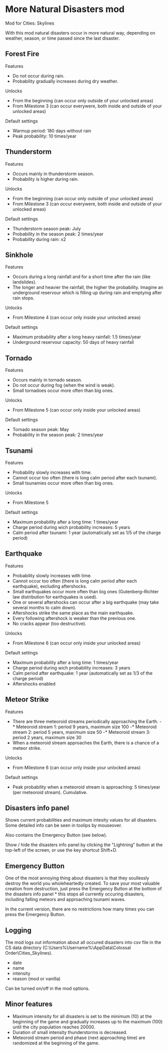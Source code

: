 # More Natural Disasters mod

Mod for Cities: Skylines

With this mod natural disasters occur in more natural way, depending on weather, season, or time passed since the last disaster.


## Forest Fire

Features
* Do not occur during rain.
* Probability gradually increases during dry weather.

Unlocks
* From the beginning (can occur only outside of your unlocked areas)
* From Milestone 3 (can occur everywere, both inside and outside of your unlocked areas)

Default settings
* Warmup period: 180 days without rain
* Peak probability: 10 times/year


## Thunderstorm

Features
* Occurs mainly in thunderstorm season.
* Probability is higher during rain.

Unlocks
* From the beginning (can occur only outside of your unlocked areas)
* From Milestone 3 (can occur everywere, both inside and outside of your unlocked areas)

Default settings
* Thunderstorm season peak: July
* Probability in the season peak: 2 times/year
* Probability during rain: x2


## Sinkhole

Features
* Occurs during a long rainfall and for a short time after the rain (like landslides).
* The longer and heavier the rainfall, the higher the probability. Imagine an underground reservour which is filling up during rain and emptying after rain stops.

Unlocks
* From Milestone 4 (can occur only inside your unlocked areas)

Default settings
* Maximum probability after a long heavy rainfall: 1.5 times/year
* Underground reservour capacity: 50 days of heavy rainfall


## Tornado

Features
* Occurs mainly in tornado season.
* Do not occur during fog (when the wind is weak).
* Small tornadoes occur more often than big ones.

Unlocks
* From Milestone 5 (can occur only inside your unlocked areas)

Default settings
* Tornado season peak: May
* Probability in the season peak: 2 times/year


## Tsunami

Features
* Probability slowly increases with time.
* Cannot occur too often (there is long calm period after each tsunami).
* Small tsunamies occur more often than big ones.

Unlocks
* From Milestone 5

Default settings
* Maximum probability after a long time: 1 times/year
* Charge period during wich probability increases: 5 years
* Calm period after tsunami: 1 year (automatically set as 1/5 of the charge period)


## Earthquake

Features
* Probability slowly increases with time.
* Cannot occur too often (there is long calm period after each earthquake), excluding aftershocks.
* Small earthquakes occur more often than big ones (Gutenberg–Richter law distribution for earthquakes is used).
* One or several aftershocks can occur after a big earthquake (may take several months to calm down).
* Aftershocks strike the same place as the main earthquake.
* Every following aftershock is weaker than the previous one.
* No cracks appear (too destructive).

Unlocks
* From Milestone 6 (can occur only inside your unlocked areas)

Default settings
* Maximum probability after a long time: 1 times/year
* Charge period during wich probability increases: 3 years
* Calm period after earthquake: 1 year (automatically set as 1/3 of the charge period)
* Aftershocks enabled


## Meteor Strike

Features
* There are three meteoroid streams periodically approaching the Earth.
  -* Meteoroid stream 1: period 9 years, maximum size 100
  -* Meteoroid stream 2: period 5 years, maximum size 50
  -* Meteoroid stream 3: period 2 years, maximum size 30
* When a meteoroid stream approaches the Earth, there is a chance of a meteor strike.

Unlocks
* From Milestone 6 (can occur only inside your unlocked areas)

Default settings
* Peak probability when a meteoroid stream is approaching: 5 times/year (per meteoroid stream). Cumulative.


## Disasters info panel

Shows current probabilities and maximum intesity values for all disasters. Some detailed info can be seen in toolips by mouseover.

Also contains the Emergency Button (see below).

Show / hide the disasters info panel by clicking the "Lightning" button at the top-left of the screen, or use the key shortcut Shift+D.


## Emergency Button

One of the most annoying thing about disasters is that they soullessly destroy the world you wholeheartedly created. To save your most valuable creation from destruction, just press the Emergency Button at the bottom of the disasters info panel * this stops all currently occuring disasters, including falling meteors and approaching tsunami waves.

In the current version, there are no restrictions how many times you can press the Emergency Button.


## Logging

The mod logs out information about all occured disasters into csv file in the CS data directory (C:\Users\%Username%\AppData\Colossal Order\Cities_Skylines).
* date
* name
* intensity
* reason (mod or vanilla)

Can be turned on/off in the mod options.


## Minor features
* Maximum intensity for all disasters is set to the minimum (10) at the beginning of the game and gradually increases up to the maximum (100) until the city population reaches 20000.
* Duration of small intensity thunderstorms is decreased.
* Meteoroid stream period and phase (next approaching time) are randomized at the beginning of the game.
